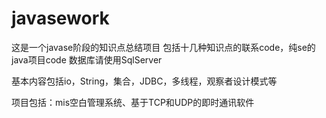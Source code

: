 # javasework
这是一个javase阶段的知识点总结项目
包括十几种知识点的联系code，纯se的java项目code
数据库请使用SqlServer

基本内容包括io，String，集合，JDBC，多线程，观察者设计模式等

项目包括：mis空白管理系统、基于TCP和UDP的即时通讯软件
